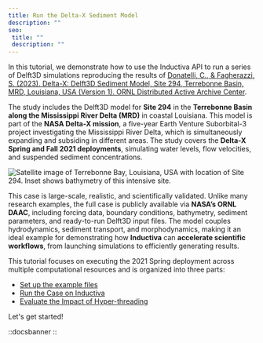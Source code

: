 ```yaml
---
title: Run the Delta-X Sediment Model
description: ""
seo:
 title: ""
 description: ""
---
```


In this tutorial, we demonstrate how to use the Inductiva API to run a series of Delft3D simulations reproducing the results of [Donatelli, C., & Fagherazzi, S. (2023). Delta-X: Delft3D Sediment Model, Site 294, Terrebonne Basin, MRD, Louisiana, USA (Version 1). ORNL Distributed Active Archive Center](https://doi.org/10.3334/ORNLDAAC/2303).

The study includes the Delft3D model for **Site 294** in the **Terrebonne Basin along the Mississippi River Delta (MRD)** in coastal Louisiana. This model is part of the **NASA Delta-X mission**, a five-year Earth Venture Suborbital-3 project investigating the Mississippi River Delta, which is simultaneously expanding and subsiding in different areas. The study covers the **Delta-X Spring and Fall 2021 deployments**, simulating water levels, flow velocities, and suspended sediment concentrations.

![Satellite image of Terrebonne Bay, Louisiana, USA with location of Site 294. Inset shows bathymetry of this intensive site.](delft3d/DeltaX_Delft3D_294_Terrebonne.jpg)

This case is large-scale, realistic, and scientifically validated. Unlike many research examples, the full case is publicly available via **NASA’s ORNL DAAC**, including forcing data, boundary conditions, bathymetry, sediment parameters, and ready-to-run Delft3D input files. The model couples hydrodynamics, sediment transport, and morphodynamics, making it an ideal example for demonstrating how **Inductiva** can **accelerate scientific workflows**, from launching simulations to efficiently generating results.

This tutorial focuses on executing the 2021 Spring deployment across multiple computational resources and is organized into three parts:
- [Set up the example files](0.section1.md)
- [Run the Case on Inductiva](1.section2.md)
- [Evaluate the Impact of Hyper-threading](2.section3.md)

Let's get started!

::docsbanner
::

